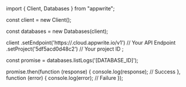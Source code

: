import { Client, Databases } from "appwrite";

const client = new Client();

const databases = new Databases(client);

client
    .setEndpoint('https://<REGION>.cloud.appwrite.io/v1') // Your API Endpoint
    .setProject('5df5acd0d48c2') // Your project ID
;

const promise = databases.listLogs('[DATABASE_ID]');

promise.then(function (response) {
    console.log(response); // Success
}, function (error) {
    console.log(error); // Failure
});